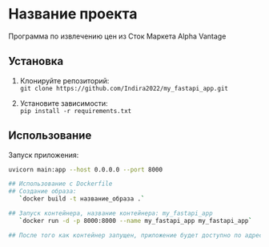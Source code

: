 # Название проекта
Программа по извлечению цен из Сток Маркета Alpha Vantage

## Установка

1. Клонируйте репозиторий:  
   `git clone https://github.com/Indira2022/my_fastapi_app.git`

2. Установите зависимости:  
   `pip install -r requirements.txt`

## Использование

Запуск приложения:
```bash
uvicorn main:app --host 0.0.0.0 --port 8000

## Использование c Dockerfile 
## Создание образа:
   `docker build -t название_образа .`

## Запуск контейнера, название контейнера: my_fastapi_app
   `docker run -d -p 8000:8000 --name my_fastapi_app my_fastapi_app`

## После того как контейнер запущен, приложение будет доступно по адресу http://localhost:8000.

